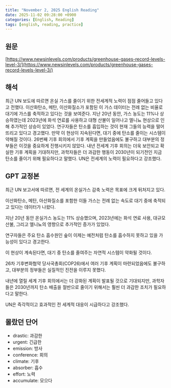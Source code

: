 ```yaml
---
title: "November 2, 2025 English Reading"
date: 2025-11-02 09:28:00 +0900
categories: [English, Reading]
tags: [english, reading, practice]
---
```


## **원문**

[https://www.newsinlevels.com/products/greenhouse-gases-record-levels-level-3/](https://www.newsinlevels.com/products/greenhouse-gases-record-levels-level-3/)

## **해석**

최근 UN 보도에 따르면 온실 가스를 줄이기 위한 전세계적 노력이 점점 줄어들고 있다고 전했다. 이산화탄소, 메탄, 이산화질소가 포함된 이 가스 데이터는 전례 없는 비율로 대기에 가스를 축적하고 있다는 것을 보여준다. 지난 20년 동안, 가스 농도는 11%나 상승하였는데 2023년에 화석 연료를 사용하고 대형 산불이 일어나고 엘니뇨 현상으로 인해 추가적인 상승이 있었다. 연구자들은 탄소를 흡입하는 것이 현재 그들의 능력을 떨어뜨리고 있다고 경고했다. 만약 이 현상이 지속된다면, 대기 중에 탄소를 줄이는 시스템이 약해질 것이다. 26번째 기후 회의에서 기후 계획을 만들었음에도 불구하고 대부분의 정부들은 이것을 중요하게 진행시키지 않았다. 내년 전세계 기후 회의는 더욱 보안되고 확실한 기후 계획을 기대하지만, 과학자들은 더 과감한 행동이 2030년이 되기전인 지금 탄소를 줄이기 위해 필요하다고 말했다. UN은 전세계의 노력이 필요하다고 강조했다.

## **GPT 교정본**

최근 UN 보고서에 따르면, 전 세계의 온실가스 감축 노력은 목표에 크게 뒤처지고 있다.

이산화탄소, 메탄, 아산화질소를 포함한 이들 가스는 전례 없는 속도로 대기 중에 축적되고 있다는 데이터가 나왔다.

지난 20년 동안 온실가스 농도는 11% 상승했으며, 2023년에는 화석 연료 사용, 대규모 산불, 그리고 엘니뇨의 영향으로 추가적인 증가가 있었다.

연구자들은 주요 탄소 흡수원인 숲이 이제는 예전처럼 탄소를 흡수하지 못하고 있을 가능성이 있다고 경고한다.

이 현상이 계속된다면, 대기 중 탄소를 줄여주는 자연적 시스템이 약화될 것이다.

26차 기후변화협약 당사국총회(COP26)에서 여러 기후 계획이 마련되었음에도 불구하고, 대부분의 정부들은 실질적인 진전을 이루지 못했다.

내년에 열릴 세계 기후 회의에서는 더 강화된 계획이 발표될 것으로 기대되지만, 과학자들은 2030년까지 탄소 배출을 절반으로 줄이기 위해서는 훨씬 더 과감한 조치가 필요하다고 말한다.

UN은 즉각적이고 효과적인 전 세계적 대응이 시급하다고 강조했다.

## **몰랐던 단어**

- drastic: 과감한
- urgent: 긴급한
- emission: 방사
- conference: 회의
- climate: 기후
- absorber: 흡수
- effort: 노력
- accumulate: 모으다